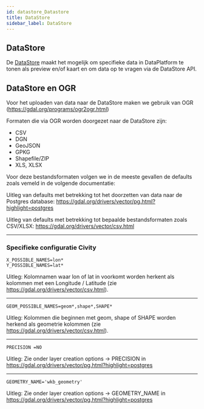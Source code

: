 ```yaml
---
id: datastore_Datastore
title: DataStore
sidebar_label: DataStore
---
```


## DataStore

De <a href="http://docs.ckan.org/en/latest/maintaining/datastore.html" target="_blank">DataStore</a> maakt het mogelijk om specifieke data in DataPlatform te tonen als preview en/of kaart en om data op te vragen via de DataStore API.

## DataStore en OGR

Voor het uploaden van data naar de DataStore maken we gebruik van OGR (https://gdal.org/programs/ogr2ogr.html)

Formaten die via OGR worden doorgezet naar de DataStore zijn:

- CSV
- DGN
- GeoJSON
- GPKG
- Shapefile/ZIP
- XLS, XLSX

Voor deze bestandsformaten volgen we in de meeste gevallen de defaults zoals vemeld in de volgende documentatie:

Uitleg van defaults met betrekking tot het doorzetten van data naar de Postgres database:
https://gdal.org/drivers/vector/pg.html?highlight=postgres

Uitleg van defaults met betrekking tot bepaalde bestandsformaten zoals CSV/XLSX:
https://gdal.org/drivers/vector/csv.html

---

### Specifieke configuratie Civity

```
X_POSSIBLE_NAMES=lon*
Y_POSSIBLE_NAMES=lat*
```

Uitleg: Kolomnamen waar lon of lat in voorkomt worden herkent als kolommen met een Longitude / Latitude (zie https://gdal.org/drivers/vector/csv.html).

---

```
GEOM_POSSIBLE_NAMES=geom*,shape*,SHAPE*
```

Uitleg: Kolommen die beginnen met geom, shape of SHAPE worden herkend als geometrie kolommen (zie https://gdal.org/drivers/vector/csv.html).

---

```
PRECISION =NO
```

Uitleg: Zie onder layer creation options -> PRECISION in https://gdal.org/drivers/vector/pg.html?highlight=postgres

---

```
GEOMETRY_NAME='wkb_geometry'
```

Uitleg: Zie onder layer creation options -> GEOMETRY_NAME in https://gdal.org/drivers/vector/pg.html?highlight=postgres
